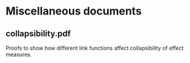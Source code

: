# Miscellaneous documents

## collapsibility.pdf

Proofs to show how different link functions affect collapsibility of effect measures.

